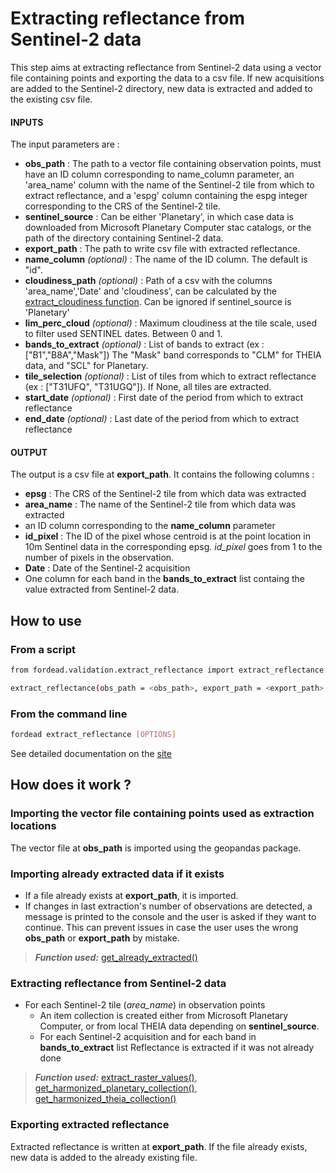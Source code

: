 # Extracting reflectance from Sentinel-2 data

This step aims at extracting reflectance from Sentinel-2 data using a vector file containing points and exporting the data to a csv file. 
If new acquisitions are added to the Sentinel-2 directory, new data is extracted and added to the existing csv file.

#### INPUTS

The input parameters are :

- **obs_path** : The path to a vector file containing observation points, must have an ID column corresponding to name_column parameter, an 'area_name' column with the name of the Sentinel-2 tile from which to extract reflectance, and a 'espg' column containing the espg integer corresponding to the CRS of the Sentinel-2 tile.
- **sentinel_source** :  Can be either 'Planetary', in which case data is downloaded from Microsoft Planetary Computer stac catalogs, or the path of the directory containing Sentinel-2 data.
- **export_path** : The path to write csv file with extracted reflectance.
- **name_column** *(optional)* : The name of the ID column. The default is "id".
- **cloudiness_path** *(optional)* : Path of a csv with the columns 'area_name','Date' and 'cloudiness', can be calculated by the [extract_cloudiness function](https://fordead.gitlab.io/fordead_package/docs/Tutorials/Validation/03_extract_cloudiness/). Can be ignored if sentinel_source is 'Planetary'
- **lim_perc_cloud**  *(optional)* : Maximum cloudiness at the tile scale, used to filter used SENTINEL dates. Between 0 and 1.
- **bands_to_extract** *(optional)* : List of bands to extract (ex : ["B1","B8A","Mask"]) The "Mask" band corresponds to "CLM" for THEIA data, and "SCL" for Planetary.
- **tile_selection** *(optional)* : List of tiles from which to extract reflectance (ex : ["T31UFQ", "T31UGQ"]). If None, all tiles are extracted.
- **start_date** *(optional)* : First date of the period from which to extract reflectance
- **end_date** *(optional)* : Last date of the period from which to extract reflectance

#### OUTPUT

The output is a csv file at **export_path**. 
It contains the following columns :
- **epsg** : The CRS of the Sentinel-2 tile from which data was extracted
- **area_name** : The name of the Sentinel-2 tile from which data was extracted
- an ID column corresponding to the **name_column** parameter
- **id_pixel** : The ID of the pixel whose centroid is at the point location in 10m Sentinel data in the corresponding epsg. *id_pixel* goes from 1 to the number of pixels in the observation.
- **Date** : Date of the Sentinel-2 acquisition
- One column for each band in the **bands_to_extract** list containg the value extracted from Sentinel-2 data.

## How to use
### From a script

```bash
from fordead.validation.extract_reflectance import extract_reflectance

extract_reflectance(obs_path = <obs_path>, export_path = <export_path>, name_column = <name_column>)

```

### From the command line

```bash
fordead extract_reflectance [OPTIONS]
```

See detailed documentation on the [site](https://fordead.gitlab.io/fordead_package/docs/cli/#fordead-extract_reflectance)

## How does it work ?

### Importing the vector file containing points used as extraction locations
The vector file at **obs_path** is imported using the geopandas package.

### Importing already extracted data if it exists
- If a file already exists at **export_path**, it is imported.
- If changes in last extraction's number of observations are detected, a message is printed to the console and the user is asked if they want to continue. This can prevent issues in case the user uses the wrong **obs_path** or **export_path** by mistake.
> **_Function used:_** [get_already_extracted()](https://fordead.gitlab.io/fordead_package/reference/fordead/reflectance_extraction/#get_already_extracted)

### Extracting reflectance from Sentinel-2 data
- For each Sentinel-2 tile (*area_name*) in observation points
	- An item collection is created either from Microsoft Planetary Computer, or from local THEIA data depending on **sentinel_source**.
	-  For each Sentinel-2 acquisition and for each band in **bands_to_extract** list
		 Reflectance is extracted if it was not already done
> **_Function used:_** [extract_raster_values()](https://fordead.gitlab.io/fordead_package/reference/fordead/reflectance_extraction/#extract_raster_values), [get_harmonized_planetary_collection()](https://fordead.gitlab.io/fordead_package/reference/fordead/stac/stac_module/#get_harmonized_planetary_collection), [get_harmonized_theia_collection()](https://fordead.gitlab.io/fordead_package/reference/fordead/stac/stac_module/#get_harmonized_theia_collection)

### Exporting extracted reflectance
Extracted reflectance is written at **export_path**. 
If the file already exists, new data is added to the already existing file.
